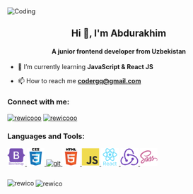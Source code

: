 <div>
<img align="center" alt="Coding" width="400" src="https://media.tenor.com/z4_HKSF6Nx8AAAAM/typing-jim-carrey.gif">
</div>
  
<h2 align="center">Hi 👋, I'm Abdurakhim</h2>
<h4 align="center">A junior frontend developer from Uzbekistan</h4>

- 🌱 I’m currently learning **JavaScript & React JS**

- 📫 How to reach me **codergq@gmail.com**

<h3 align="left">Connect with me:</h3>
<p align="left">
<a href="https://instagram.com/rewicooo" target="blank"><img align="center" src="https://raw.githubusercontent.com/rahuldkjain/github-profile-readme-generator/master/src/images/icons/Social/instagram.svg" alt="rewicooo" height="30" width="40" /></a>
<a href="https://t.me/rewico" target="blank"><img align="center" src="https://cdn.cdnlogo.com/logos/t/57/telegram-2019.svg" alt="rewicooo" height="30" width="40" /></a>
</p>

<h3 align="left">Languages and Tools:</h3>
<p align="left"> <a href="https://getbootstrap.com" target="_blank" rel="noreferrer"> <img src="https://raw.githubusercontent.com/devicons/devicon/master/icons/bootstrap/bootstrap-plain-wordmark.svg" alt="bootstrap" width="40" height="40"/> </a> <a href="https://www.w3schools.com/css/" target="_blank" rel="noreferrer"> <img src="https://raw.githubusercontent.com/devicons/devicon/master/icons/css3/css3-original-wordmark.svg" alt="css3" width="40" height="40"/> </a> <a href="https://git-scm.com/" target="_blank" rel="noreferrer"> <img src="https://www.vectorlogo.zone/logos/git-scm/git-scm-icon.svg" alt="git" width="40" height="40"/> </a> <a href="https://www.w3.org/html/" target="_blank" rel="noreferrer"> <img src="https://raw.githubusercontent.com/devicons/devicon/master/icons/html5/html5-original-wordmark.svg" alt="html5" width="40" height="40"/> </a> <a href="https://developer.mozilla.org/en-US/docs/Web/JavaScript" target="_blank" rel="noreferrer"> <img src="https://raw.githubusercontent.com/devicons/devicon/master/icons/javascript/javascript-original.svg" alt="javascript" width="40" height="40"/> </a> <a href="https://reactjs.org/" target="_blank" rel="noreferrer"> <img src="https://raw.githubusercontent.com/devicons/devicon/master/icons/react/react-original-wordmark.svg" alt="react" width="40" height="40"/> </a> <a href="https://redux.js.org" target="_blank" rel="noreferrer"> <img src="https://raw.githubusercontent.com/devicons/devicon/master/icons/redux/redux-original.svg" alt="redux" width="40" height="40"/> </a> <a href="https://sass-lang.com" target="_blank" rel="noreferrer"> <img src="https://raw.githubusercontent.com/devicons/devicon/master/icons/sass/sass-original.svg" alt="sass" width="40" height="40"/> </a> </p>

<div style="display: flex">
<p><img align="left" src="https://github-readme-stats.vercel.app/api/top-langs?username=rewico&show_icons=true&theme=dark&title_color=ab1212&bg_color=383838&locale=en&layout=compact" alt="rewico" /></p>

<p>&nbsp;<img align="center" src="https://github-readme-stats.vercel.app/api?username=rewico&show_icons=true&theme=dark&title_color=ab1212&bg_color=383838&locale=en" alt="rewico" /></p>
</div>
